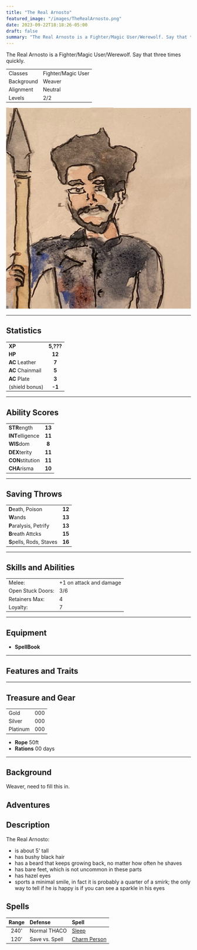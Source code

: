 ```yaml
---
title: "The Real Arnosto"
featured_image: "/images/TheRealArnosto.png"
date: 2023-09-22T18:18:26-05:00
draft: false
summary: "The Real Arnosto is a Fighter/Magic User/Werewolf. Say that three times quickly.  He sports a minimal smile, in fact it is probably a quarter of a smirk; the only way to tell if he is happy is if you can see a sparkle in his eyes…"
---
```


The Real Arnosto is a Fighter/Magic User/Werewolf. Say that three
times quickly.

|          |                  |
|----------|------------------|
|Classes   |Fighter/Magic User|
|Background|Weaver            |
|Alignment |Neutral           |
|Levels    |2/2               |

![The Real Arnosto](/images/TheRealArnosto.png)

---

## Statistics

|                  |           |
| :--------------- | :-------: |
| **XP**           | **5,???** |
| **HP**           | **12**    |
| **AC** Leather   | **7**     |
| **AC** Chainmail | **5**     |
| **AC** Plate     | **3**     |
| (shield bonus)   | **-1**    |

---

## Ability Scores

|                   |        |
| :---------------- | :----: |
| **STR**ength      | **13** |
| **INT**elligence  | **11** |
| **WIS**dom        | **8**  |
| **DEX**terity     | **11** |
| **CON**stitution  | **11** |
| **CHA**risma      | **10** |

---

## Saving Throws

|                          |          |
| :----------------------- | :------: |
| **D**eath, Poison        |  **12**  |
| **W**ands                |  **13**  |
| **P**aralysis, Petrify   |  **13**  |
| **B**reath Attcks        |  **15**  |
| **S**pells, Rods, Staves |  **16**  |

---

## Skills and Abilities

|                    |                          |
| ------------------ | ------------------------ |
| Melee:             | +1 on attack and damage  |
| Open Stuck Doors:  | 3/6                      |
| Retainers Max:     | 4                        |
| Loyalty:           | 7                        |

---

## Equipment

- **SpellBook**

---

## Features and Traits

---

## Treasure and Gear

|          |        |
| :------- | :----: |
| Gold     |   000  |
| Silver   |   000  |
| Platinum |   000  |

- **Rope** 50ft
- **Rations** 00 days

---


## Background
Weaver, need to fill this in.

## Adventures


## Description

The Real Arnosto:

- is about 5' tall
- has bushy black hair
- has a beard that keeps growing back, no matter how often he shaves
- has bare feet, which is not uncommon in these parts
- has hazel eyes
- sports a minimal smile, in fact it is probably a quarter of a smirk; the only way to tell if he is happy is if you can see a sparkle in his eyes

## Spells

| Range | Defense        | Spell                                                                                    |
| :---: | :------------- | :--------------------------------------------------------------------------------------- |
| 240'  | Normal THACO   | [Sleep](https://oldschoolessentials.necroticgnome.com/srd/index.php/Sleep)               |
| 120'  | Save vs. Spell | [Charm Person](https://oldschoolessentials.necroticgnome.com/srd/index.php/Charm_Person) |
